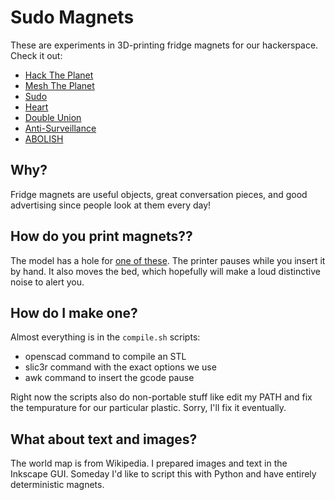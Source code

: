 # Sudo Magnets

These are experiments in 3D-printing fridge magnets for our hackerspace. Check it out:

* [Hack The Planet](https://github.com/sudoroom/magnets/blob/master/hack-the-planet/world.stl "'Hack The Planet' magnet")
* [Mesh The Planet](https://github.com/sudoroom/magnets/blob/master/hack-the-planet/mesh.stl "'Mesh The Planet' magnet")
* [Sudo](https://github.com/sudoroom/magnets/blob/master/sudo/sudo.stl "'Sudo' magnet")
* [Heart](https://github.com/sudoroom/magnets/blob/master/heart/heart.stl "heart magnet")
* [Double Union](https://github.com/sudoroom/magnets/blob/master/double-union/du.stl "'Double Union' magnet")
* [Anti-Surveillance](https://github.com/sudoroom/magnets/blob/master/fuck-surveillance/cube.stl "'Fuck Surveillance' magnet")
* [ABOLISH](https://github.com/sudoroom/magnets/blob/master/abolish/abolish.stl "'ABOLISH' magnet")

## Why?

Fridge magnets are useful objects, great conversation pieces, and good advertising since people look at them every day!

## How do you print magnets??

The model has a hole for [one of these](http://www.amazon.com/gp/product/B0012ATDD2/ "Is there a non-Amazon link for this?"). The printer pauses while you insert it by hand. It also moves the bed, which hopefully will make a loud distinctive noise to alert you.

## How do I make one?

Almost everything is in the `compile.sh` scripts:
* openscad command to compile an STL
* slic3r command with the exact options we use
* awk command to insert the gcode pause

Right now the scripts also do non-portable stuff like edit my PATH and fix the tempurature for our particular plastic. Sorry, I'll fix it eventually.

## What about text and images?

The world map is from Wikipedia. I prepared images and text in the Inkscape GUI. Someday I'd like to script this with Python and have entirely deterministic magnets.
